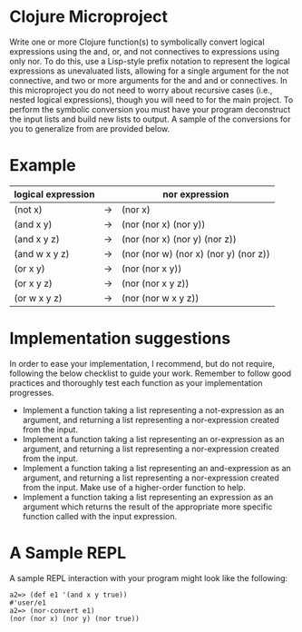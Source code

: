 # Clojure Microproject

Write one or more Clojure function(s) to symbolically convert logical expressions using the and, or, and not connectives to expressions using only nor. To do this, use a Lisp-style prefix notation to represent the logical expressions as unevaluated lists, allowing for a single argument for the not connective, and two or more arguments for the and and or connectives. In this microproject you do not need to worry about recursive cases (i.e., nested logical expressions), though you will need to for the main project. To perform the symbolic conversion you must have your program deconstruct the input lists and build new lists to output. A sample of the conversions for you to generalize from are provided below.

# Example
  | logical expression|		| nor expression|
 |-------------|--------------|---|
|(not x)    |   -> |(nor x)|
|(and x y)   |  -> |(nor (nor x) (nor y))|
|(and x y z) |  ->| (nor (nor x) (nor y) (nor z))|
|(and w x y z) |-> |(nor (nor w) (nor x) (nor y) (nor z))|
|(or x y)   |   -> |(nor (nor x y))|
|(or x y z)  |  ->| (nor (nor x y z))|
|(or w x y z) | -> |(nor (nor w x y z))|

# Implementation suggestions
In order to ease your implementation, I recommend, but do not require, following the below checklist to guide your work. Remember to follow good practices and thoroughly test each function as your implementation progresses.

- Implement a function taking a list representing a not-expression as an argument, and returning a list representing a nor-expression created from the input.
- Implement a function taking a list representing an or-expression as an argument, and returning a list representing a nor-expression created from the input.
- Implement a function taking a list representing an and-expression as an argument, and returning a list representing a nor-expression created from the input. Make use of a higher-order function to help.
- Implement a function taking a list representing an expression as an argument which returns the result of the appropriate more specific function called with the input expression.

# A Sample REPL 
A sample REPL interaction with your program might look like the following:

`a2=> (def e1 '(and x y true))`<br />
`#'user/e1`<br />
`a2=> (nor-convert e1)`<br />
`(nor (nor x) (nor y) (nor true))`<br />


